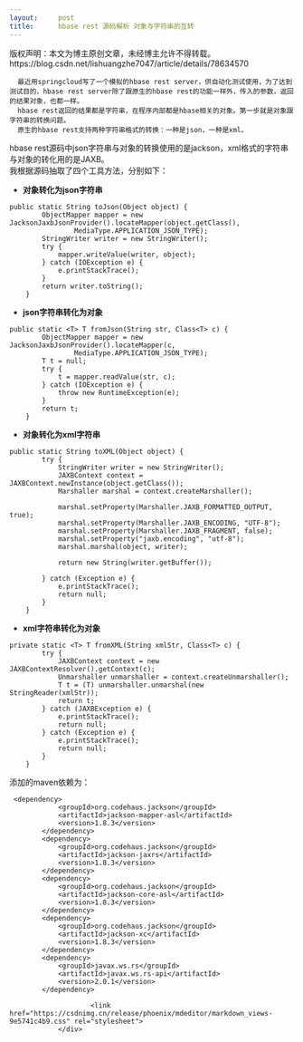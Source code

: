 ```yaml
---
layout:     post
title:      hbase rest 源码解析 对象与字符串的互转
---
```

<div id="article_content" class="article_content clearfix csdn-tracking-statistics" data-pid="blog" data-mod="popu_307" data-dsm="post">
								<div class="article-copyright">
					版权声明：本文为博主原创文章，未经博主允许不得转载。					https://blog.csdn.net/lishuangzhe7047/article/details/78634570				</div>
								            <div id="content_views" class="markdown_views prism-atom-one-dark">
							<!-- flowchart 箭头图标 勿删 -->
							<svg xmlns="http://www.w3.org/2000/svg" style="display: none;"><path stroke-linecap="round" d="M5,0 0,2.5 5,5z" id="raphael-marker-block" style="-webkit-tap-highlight-color: rgba(0, 0, 0, 0);"></path></svg>
							<pre><code>  最近用springcloud写了一个模拟的hbase rest server，供自动化测试使用，为了达到测试目的，hbase rest server除了跟原生的hbase rest的功能一样外，传入的参数，返回的结果对象，也都一样。
  hbase rest返回的结果都是字符串，在程序内部都是hbase相关的对象。第一步就是对象跟字符串的转换问题。
  原生的hbase rest支持两种字符串格式的转换：一种是json，一种是xml。
</code></pre>

<p>hbase rest源码中json字符串与对象的转换使用的是jackson，xml格式的字符串与对象的转化用的是JAXB。 <br>
我根据源码抽取了四个工具方法，分别如下：</p>

<ul>
<li><strong>对象转化为json字符串</strong></li>
</ul>

<pre class="prettyprint"><code class="language-java hljs "><span class="hljs-keyword">public</span> <span class="hljs-keyword">static</span> String <span class="hljs-title">toJson</span>(Object object) {
        ObjectMapper mapper = <span class="hljs-keyword">new</span> JacksonJaxbJsonProvider().locateMapper(object.getClass(),
                MediaType.APPLICATION_JSON_TYPE);
        StringWriter writer = <span class="hljs-keyword">new</span> StringWriter();
        <span class="hljs-keyword">try</span> {
            mapper.writeValue(writer, object);
        } <span class="hljs-keyword">catch</span> (IOException e) {
            e.printStackTrace();
        }
        <span class="hljs-keyword">return</span> writer.toString();
    }</code></pre>

<ul>
<li><strong>json字符串转化为对象</strong></li>
</ul>

<pre class="prettyprint"><code class="language-java hljs "><span class="hljs-keyword">public</span> <span class="hljs-keyword">static</span> &lt;T&gt; T <span class="hljs-title">fromJson</span>(String str, Class&lt;T&gt; c) {
        ObjectMapper mapper = <span class="hljs-keyword">new</span> JacksonJaxbJsonProvider().locateMapper(c,
                MediaType.APPLICATION_JSON_TYPE);
        T t = <span class="hljs-keyword">null</span>;
        <span class="hljs-keyword">try</span> {
            t = mapper.readValue(str, c);
        } <span class="hljs-keyword">catch</span> (IOException e) {
            <span class="hljs-keyword">throw</span> <span class="hljs-keyword">new</span> RuntimeException(e);
        }
        <span class="hljs-keyword">return</span> t;
    }</code></pre>

<ul>
<li><strong>对象转化为xml字符串</strong></li>
</ul>

<pre class="prettyprint"><code class="language-java hljs "><span class="hljs-keyword">public</span> <span class="hljs-keyword">static</span> String <span class="hljs-title">toXML</span>(Object object) {
        <span class="hljs-keyword">try</span> {
            StringWriter writer = <span class="hljs-keyword">new</span> StringWriter();
            JAXBContext context = JAXBContext.newInstance(object.getClass());
            Marshaller marshal = context.createMarshaller();

            marshal.setProperty(Marshaller.JAXB_FORMATTED_OUTPUT, <span class="hljs-keyword">true</span>);
            marshal.setProperty(Marshaller.JAXB_ENCODING, <span class="hljs-string">"UTF-8"</span>);
            marshal.setProperty(Marshaller.JAXB_FRAGMENT, <span class="hljs-keyword">false</span>);
            marshal.setProperty(<span class="hljs-string">"jaxb.encoding"</span>, <span class="hljs-string">"utf-8"</span>);
            marshal.marshal(object, writer);

            <span class="hljs-keyword">return</span> <span class="hljs-keyword">new</span> String(writer.getBuffer());

        } <span class="hljs-keyword">catch</span> (Exception e) {
            e.printStackTrace();
            <span class="hljs-keyword">return</span> <span class="hljs-keyword">null</span>;
        }
    }</code></pre>

<ul>
<li><strong>xml字符串转化为对象</strong></li>
</ul>

<pre class="prettyprint"><code class="language-java hljs "><span class="hljs-keyword">private</span> <span class="hljs-keyword">static</span> &lt;T&gt; T <span class="hljs-title">fromXML</span>(String xmlStr, Class&lt;T&gt; c) {
        <span class="hljs-keyword">try</span> {
            JAXBContext context = <span class="hljs-keyword">new</span> JAXBContextResolver().getContext(c);
            Unmarshaller unmarshaller = context.createUnmarshaller();
            T t = (T) unmarshaller.unmarshal(<span class="hljs-keyword">new</span> StringReader(xmlStr));
            <span class="hljs-keyword">return</span> t;
        } <span class="hljs-keyword">catch</span> (JAXBException e) {
            e.printStackTrace();
            <span class="hljs-keyword">return</span> <span class="hljs-keyword">null</span>;
        } <span class="hljs-keyword">catch</span> (Exception e) {
            e.printStackTrace();
            <span class="hljs-keyword">return</span> <span class="hljs-keyword">null</span>;
        }
    }</code></pre>

<p>添加的maven依赖为：</p>



<pre class="prettyprint"><code class="language-xml hljs "> <span class="hljs-tag">&lt;<span class="hljs-title">dependency</span>&gt;</span>
            <span class="hljs-tag">&lt;<span class="hljs-title">groupId</span>&gt;</span>org.codehaus.jackson<span class="hljs-tag">&lt;/<span class="hljs-title">groupId</span>&gt;</span>
            <span class="hljs-tag">&lt;<span class="hljs-title">artifactId</span>&gt;</span>jackson-mapper-asl<span class="hljs-tag">&lt;/<span class="hljs-title">artifactId</span>&gt;</span>
            <span class="hljs-tag">&lt;<span class="hljs-title">version</span>&gt;</span>1.8.3<span class="hljs-tag">&lt;/<span class="hljs-title">version</span>&gt;</span>
        <span class="hljs-tag">&lt;/<span class="hljs-title">dependency</span>&gt;</span>
        <span class="hljs-tag">&lt;<span class="hljs-title">dependency</span>&gt;</span>
            <span class="hljs-tag">&lt;<span class="hljs-title">groupId</span>&gt;</span>org.codehaus.jackson<span class="hljs-tag">&lt;/<span class="hljs-title">groupId</span>&gt;</span>
            <span class="hljs-tag">&lt;<span class="hljs-title">artifactId</span>&gt;</span>jackson-jaxrs<span class="hljs-tag">&lt;/<span class="hljs-title">artifactId</span>&gt;</span>
            <span class="hljs-tag">&lt;<span class="hljs-title">version</span>&gt;</span>1.8.3<span class="hljs-tag">&lt;/<span class="hljs-title">version</span>&gt;</span>
        <span class="hljs-tag">&lt;/<span class="hljs-title">dependency</span>&gt;</span>
        <span class="hljs-tag">&lt;<span class="hljs-title">dependency</span>&gt;</span>
            <span class="hljs-tag">&lt;<span class="hljs-title">groupId</span>&gt;</span>org.codehaus.jackson<span class="hljs-tag">&lt;/<span class="hljs-title">groupId</span>&gt;</span>
            <span class="hljs-tag">&lt;<span class="hljs-title">artifactId</span>&gt;</span>jackson-core-asl<span class="hljs-tag">&lt;/<span class="hljs-title">artifactId</span>&gt;</span>
            <span class="hljs-tag">&lt;<span class="hljs-title">version</span>&gt;</span>1.8.3<span class="hljs-tag">&lt;/<span class="hljs-title">version</span>&gt;</span>
        <span class="hljs-tag">&lt;/<span class="hljs-title">dependency</span>&gt;</span>
        <span class="hljs-tag">&lt;<span class="hljs-title">dependency</span>&gt;</span>
            <span class="hljs-tag">&lt;<span class="hljs-title">groupId</span>&gt;</span>org.codehaus.jackson<span class="hljs-tag">&lt;/<span class="hljs-title">groupId</span>&gt;</span>
            <span class="hljs-tag">&lt;<span class="hljs-title">artifactId</span>&gt;</span>jackson-xc<span class="hljs-tag">&lt;/<span class="hljs-title">artifactId</span>&gt;</span>
            <span class="hljs-tag">&lt;<span class="hljs-title">version</span>&gt;</span>1.8.3<span class="hljs-tag">&lt;/<span class="hljs-title">version</span>&gt;</span>
        <span class="hljs-tag">&lt;/<span class="hljs-title">dependency</span>&gt;</span>
        <span class="hljs-tag">&lt;<span class="hljs-title">dependency</span>&gt;</span>
            <span class="hljs-tag">&lt;<span class="hljs-title">groupId</span>&gt;</span>javax.ws.rs<span class="hljs-tag">&lt;/<span class="hljs-title">groupId</span>&gt;</span>
            <span class="hljs-tag">&lt;<span class="hljs-title">artifactId</span>&gt;</span>javax.ws.rs-api<span class="hljs-tag">&lt;/<span class="hljs-title">artifactId</span>&gt;</span>
            <span class="hljs-tag">&lt;<span class="hljs-title">version</span>&gt;</span>2.0.1<span class="hljs-tag">&lt;/<span class="hljs-title">version</span>&gt;</span>
        <span class="hljs-tag">&lt;/<span class="hljs-title">dependency</span>&gt;</span></code></pre>            </div>
						<link href="https://csdnimg.cn/release/phoenix/mdeditor/markdown_views-9e5741c4b9.css" rel="stylesheet">
                </div>